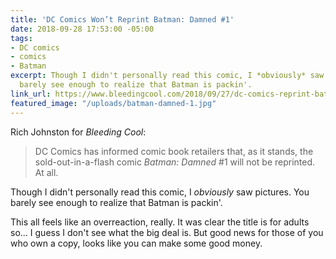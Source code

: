 ```yaml
---
title: 'DC Comics Won’t Reprint Batman: Damned #1'
date: 2018-09-28 17:53:00 -05:00
tags:
- DC comics
- comics
- Batman
excerpt: Though I didn't personally read this comic, I *obviously* saw pictures. You
  barely see enough to realize that Batman is packin'.
link_url: https://www.bleedingcool.com/2018/09/27/dc-comics-reprint-batman-damned-1-2-late/
featured_image: "/uploads/batman-damned-1.jpg"
---
```


Rich Johnston for *Bleeding Cool*:

> DC Comics has informed comic book retailers that, as it stands, the sold-out-in-a-flash comic *Batman: Damned* #1 will not be reprinted. At all.

Though I didn't personally read this comic, I *obviously* saw pictures. You barely see enough to realize that Batman is packin'.

This all feels like an overreaction, really. It was clear the title is for adults so… I guess I don't see what the big deal is. But good news for those of you who own a copy, looks like you can make some good money.

